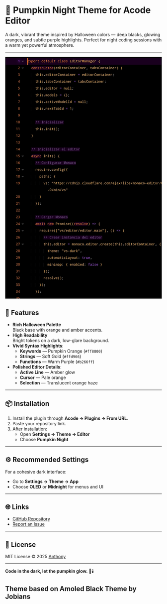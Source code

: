 # 🎃 Pumpkin Night Theme for Acode Editor

A dark, vibrant theme inspired by Halloween colors — deep blacks, glowing oranges, and subtle purple highlights. Perfect for night coding sessions with a warm yet powerful atmosphere.

---

![Preview](https://raw.githubusercontent.com/ajr-uribe/acode-theme-pumpkin-night/refs/heads/main/preview.jpg)

## 🧡 Features

-   **Rich Halloween Palette**  
    Black base with orange and amber accents.
-   **High Readability**  
    Bright tokens on a dark, low-glare background.
-   **Vivid Syntax Highlights**:
    -   **Keywords** — Pumpkin Orange (`#ff8800`)
    -   **Strings** — Soft Gold (`#ffd966`)
    -   **Functions** — Warm Purple (`#b266ff`)
-   **Polished Editor Details**:
    -   **Active Line** — Amber glow
    -   **Cursor** — Pale orange
    -   **Selection** — Translucent orange haze

---

## 📦 Installation

1. Install the plugin through **Acode → Plugins → From URL**.
2. Paste your repository link.
3. After installation:
    - Open **Settings → Theme → Editor**
    - Choose **Pumpkin Night**

---

## ⚙️ Recommended Settings

For a cohesive dark interface:

-   Go to **Settings → Theme → App**
-   Choose **OLED** or **Midnight** for menus and UI

---

## 🌐 Links

-   [GitHub Repository](https://github.com/ajr-uribe/acode-theme-pumpkin-night)
-   [Report an Issue](https://github.com/ajr-uribe/acode-theme-pumpkin-night/issues)

---

## 📜 License

MIT License © 2025 [Anthony](https://github.com/ajr-uribe)

---

**Code in the dark, let the pumpkin glow.** 🎃🕯️

## Theme based on Amoled Black Theme by Jobians